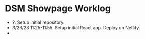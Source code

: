 # DSM Showpage Worklog

- ?. Setup initial repository.
- 3/26/23 11:25-11:55. Setup initial React app. Deploy on Netlify.
- 
